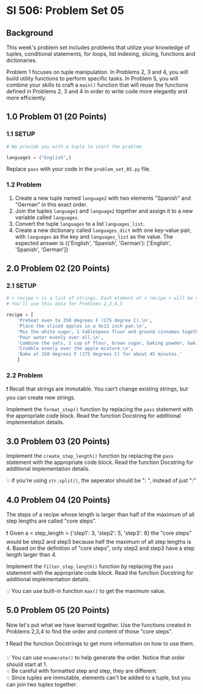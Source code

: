 # SI 506: Problem Set 05

## Background

This week's problem set includes problems that utilize your knowledge of tuples, conditional statements, for loops, list indexing, slicing, functions and dictionaries.

Problem 1 focuses on tuple manipulation. In Problems 2, 3 and 4, you will build utility functions to perform specific tasks. In Problem 5, you will combine your skills to craft a `main()` function that will reuse the functions defined in Problems 2, 3 and 4 in order to write code more elegantly and more efficiently.

## 1.0 Problem 01 (20 Points)

### 1.1 SETUP

```python
# We provide you with a tuple to start the problem

language1 = ("English",)
```

Replace `pass` with your code in the `problem_set_05.py` file.

### 1.2 Problem

1. Create a new tuple named `language2` with two elements "Spanish" and "German" in this exact order.
2. Join the tuples `language1` and `language2` together and assign it to a new variable called `languages`.
3. Convert the tuple `languages` to a list `languages_list`.
4. Create a new dictionary called `languages_dict` with one key-value pair, with `languages` as the key and `languages_list` as the value. The expected answer is {('English', 'Spanish', 'German'): ['English', 'Spanish', 'German']}

## 2.0 Problem 02 (20 Points)

### 2.1 SETUP

```python
# < recipe > is a list of strings. Each element of < recipe > will be called a step.
# You'll use this data for Problems 2,3,4,5

recipe = [
    'Preheat oven to 350 degrees F (175 degree C).\n',
    'Place the sliced apples in a 9x13 inch pan.\n',
    'Mix the white sugar, 1 tablespoon flour and ground cinnamon together, and sprinkle over the apples.\n',
    'Pour water evenly over all.\n',
    'Combine the oats, 1 cup of flour, brown sugar, baking powder, baking soda and melted butter together.\n',
    'Crumble evenly over the apple mixture.\n',
    'Bake at 350 degrees F (175 degrees C) for about 45 minutes.'
    ]
```

### 2.2 Problem

:exclamation: Recall that strings are immutable. You can't change existing strings, but you can create new strings.

Implement the `format_step()` function by replacing the `pass` statement with the appropriate code block. Read the function Docstring for additional implementation details.

## 3.0 Problem 03 (20 Points)

Implement the `create_step_length()` function by replacing the `pass` statement with the appropriate code block. Read the function Docstring for additional implementation details.

:bulb: if you're using `str.split()`, the seperator should be ": ", instead of just ":"

## 4.0 Problem 04 (20 Points)

The steps of a recipe whose length is larger than half of the maximum of all step lengths are called "core steps".

:exclamation: Given a < step_length > {'step1': 3, 'step2': 5, 'step3': 8} the "core steps" would be step2 and step3 because half the maximum of all step lengths is 4. Based on the definition of "core steps", only step2 and step3 have a step length larger than 4.

Implement the `filter_step_length()` function by replacing the `pass` statement with the appropriate code block. Read the function Docstring for additional implementation details.

:bulb: You can use built-in function `max()` to get the maximum value.

## 5.0 Problem 05 (20 Points)

Now let's put what we have learned together. Use the functions created in Problems 2,3,4 to find the order and content of those "core steps".

:exclamation: Read the function Docstrings to get more information on how to use them.

:bulb: You can use `enumerate()` to help generate the order. Notice that order should start at 1.\
:bulb: Be careful with formatted step and step, they are different.\
:bulb: Since tuples are immutable, elements can't be added to a tuple, but you can join two tuples together.
